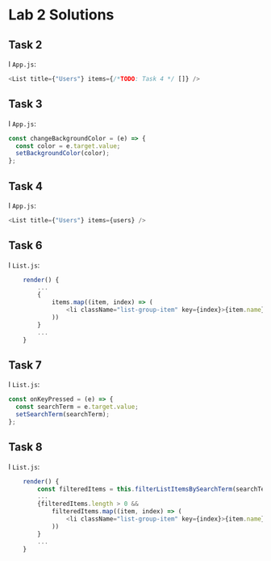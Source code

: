 # Lab 2 Solutions

## Task 2

I `App.js`:

```javascript
<List title={"Users"} items={/*TODO: Task 4 */ []} />
```

## Task 3

I `App.js`:

```javascript
const changeBackgroundColor = (e) => {
  const color = e.target.value;
  setBackgroundColor(color);
};
```

## Task 4

I `App.js`:

```javascript
<List title={"Users"} items={users} />
```

## Task 6

I `List.js`:

```javascript
    render() {
        ...
        {
            items.map((item, index) => (
                <li className="list-group-item" key={index}>{item.name}</li>
            ))
        }
        ...
    }
```

## Task 7

I `List.js`:

```javascript
const onKeyPressed = (e) => {
  const searchTerm = e.target.value;
  setSearchTerm(searchTerm);
};
```

## Task 8

I `List.js`:

```javascript
    render() {
        const filteredItems = this.filterListItemsBySearchTerm(searchTerm);
        ...
        {filteredItems.length > 0 &&
            filteredItems.map((item, index) => (
                <li className="list-group-item" key={index}>{item.name}</li>
            ))
        }
        ...
    }
```
